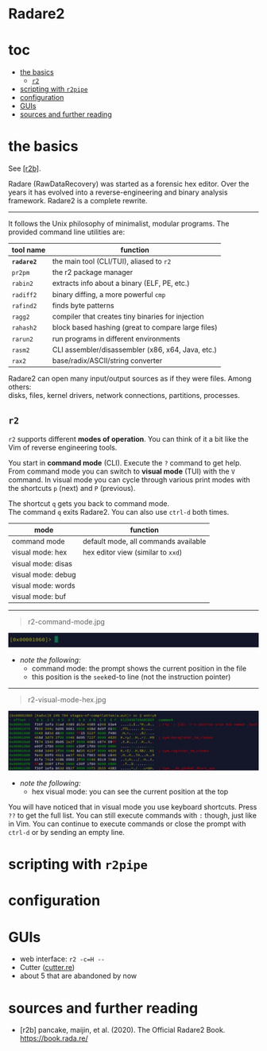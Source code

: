 # Radare2

# toc

<!-- vim-markdown-toc GFM -->

* [the basics](#the-basics)
  * [`r2`](#r2)
* [scripting with `r2pipe`](#scripting-with-r2pipe)
* [configuration](#configuration)
* [GUIs](#guis)
* [sources and further reading](#sources-and-further-reading)

<!-- vim-markdown-toc -->

# the basics

See [[r2b]](#sources-and-further-reading).

Radare (RawDataRecovery) was started as a forensic hex editor.
Over the years it has evolved into a reverse-engineering and
binary analysis framework. Radare2 is a complete rewrite.

---

It follows the Unix philosophy of minimalist, modular programs.
The provided command line utilities are:

| tool name     | function                                           |
| ---           | ---                                                |
| **`radare2`** | the main tool (CLI/TUI), aliased to `r2`           |
| `pr2pm`       | the r2 package manager                             |
| `rabin2`      | extracts info about a binary (ELF, PE, etc.)       |
| `radiff2`     | binary diffing, a more powerful `cmp`              |
| `rafind2`     | finds byte patterns                                |
| `ragg2`       | compiler that creates tiny binaries for injection  |
| `rahash2`     | block based hashing (great to compare large files) |
| `rarun2`      | run programs in different environments             |
| `rasm2`       | CLI assembler/disassembler (x86, x64, Java, etc.)  |
| `rax2`        | base/radix/ASCII/string converter                  |

Radare2 can open many input/output sources as if they were files. Among others:<br>
disks, files, kernel drivers, network connections, partitions, processes.

## `r2`

`r2` supports different **modes of operation**. You can think of it a
bit like the Vim of reverse engineering tools.

You start in **command mode** (CLI). Execute the `?` command to get help.
From command mode you can switch to **visual mode** (TUI) with
the `V` command. In visual mode you can cycle through various
print modes with the shortcuts `p` (next) and `P` (previous).

The shortcut `q` gets you back to command mode.<br>
The command `q` exits Radare2. You can also use `ctrl-d` both times.

| mode                     | function                             |
| ---                      | ---                                  |
| command mode             | default mode, all commands available |
| visual mode: hex         | hex editor view (similar to `xxd`)   |
| visual mode: disas       |                                      |
| visual mode: debug       |                                      |
| visual mode: words       |                                      |
| visual mode: buf         |                                      |

---

> r2-command-mode.jpg

<img src="../media/r2-command-mode.jpg"></img>

* *note the following:*
  * command mode: the prompt shows the current position in the file
  * this position is the `seek`ed-to line (not the instruction pointer)

---

> r2-visual-mode-hex.jpg

<img src="../media/r2-visual-mode-hex.jpg"></img>

* *note the following:*
  * hex visual mode: you can see the current position at the top

You will have noticed that in visual mode you use keyboard shortcuts.
Press `??` to get the full list.
You can still execute commands with `:` though, just like in Vim.
You can continue to execute commands or close the prompt with `ctrl-d`
or by sending an empty line.


# scripting with `r2pipe`

# configuration

# GUIs

* web interface: `r2 -c=H --`
* Cutter ([cutter.re](https://cutter.re))
* about 5 that are abandoned by now

# sources and further reading

* [r2b] pancake, maijin, et al. (2020). The Official Radare2 Book. https://book.rada.re/
